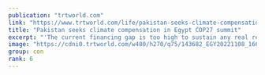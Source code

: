 ```yaml
---
publication: "trtworld.com"
link: "https://www.trtworld.com/life/pakistan-seeks-climate-compensation-in-egypt-cop27-summit-62368"
title: "Pakistan seeks climate compensation in Egypt COP27 summit"
excerpt: "'The current financing gap is too high to sustain any real recovery needs of those on the front lines of climate catastrophe,' says PM Shehbaz Sharif at Sharm el Sheikh conference."
image: "https://cdni0.trtworld.com/w480/h270/q75/143682_EGY20221108_1667947043820.jpg"
group: con
rank: 6
---
```

